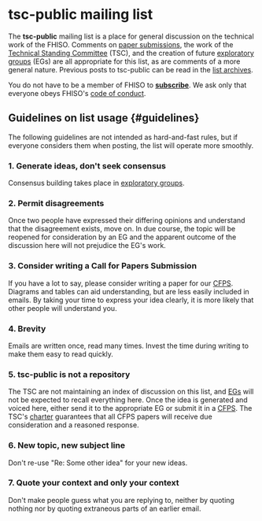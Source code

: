 tsc-public mailing list
=======================

The **tsc-public** mailing list is a place for general discussion on the
technical work of the FHISO.   Comments on [paper 
submissions](http://fhiso.org/call-for-papers-submissions/), the work of
the [Technical Standing Committee](/) (TSC), and the
creation of future [exploratory groups](egs) (EGs) are
all appropriate for this list, as are comments of a more general nature.
Previous posts to tsc-public can be read in the 
[list archives](http://fhiso.org/pipermail/tsc-public_fhiso.org/).

You do not have to be a member of FHISO to 
[**subscribe**](http://fhiso.org/mailman/listinfo/tsc-public_fhiso.org).
We ask only that everyone obeys FHISO's 
[code of conduct](http://fhiso.org/aboutfhiso/code-of-conduct/).

Guidelines on list usage 	{#guidelines}
------------------------

The following guidelines are not intended as hard-and-fast rules, but if
everyone considers them when posting, the list will operate more
smoothly.

### 1. Generate ideas, don't seek consensus

Consensus building takes place in [exploratory groups](egs).

### 2. Permit disagreements

Once two people have expressed their differing opinions and understand
that the disagreement exists, move on. In due course, the topic will be
reopened for consideration by an EG and the apparent outcome of the
discussion here will not prejudice the EG's work.

### 3. Consider writing a Call for Papers Submission

If you have a lot to say, please consider writing a paper for our 
[CFPS](http://fhiso.org/call-for-papers/).  Diagrams and tables can aid
understanding, but are less easily included in emails.  By taking your
time to express your idea clearly, it is more likely that other people
will understand you.

### 4. Brevity

Emails are written once, read many times.  Invest the time during
writing to make them easy to read quickly.

### 5. tsc-public is not a repository

The TSC are not maintaining an index of discussion on this list, and 
[EGs](egs) will not be expected to recall everything here.
Once the idea is generated and voiced here, either send it to the
appropriate EG or submit it in a
[CFPS](http://fhiso.org/call-for-papers/).
The TSC's [charter](charter) guarantees that all CFPS
papers will receive due consideration and a reasoned response.

### 6. New topic, new subject line

Don't re-use "Re: Some other idea" for your new ideas.

### 7. Quote your context and only your context

Don't make people guess what you are replying to, neither by quoting
nothing nor by quoting extraneous parts of an earlier email.

